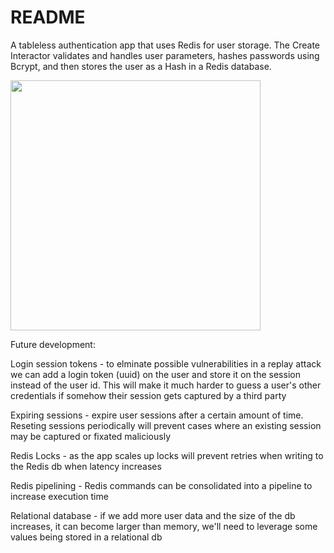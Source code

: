 # README

A tableless authentication app that uses Redis for user storage. The Create Interactor validates and handles user parameters, hashes passwords using Bcrypt, and then stores the user as a Hash in a Redis database.

<img src="https://i.imgur.com/CvEJhVd.png" width="400">

Future development:

Login session tokens - to elminate possible vulnerabilities in a replay attack we can add a login token (uuid) on the user and store it on the session instead of the user id. This will make it much harder to guess a user's other credentials if somehow their session gets captured by a third party

Expiring sessions - expire user sessions after a certain amount of time. Reseting sessions periodically will prevent cases where an existing session may be captured or fixated maliciously

Redis Locks - as the app scales up locks will prevent retries when writing to the Redis db when latency increases

Redis pipelining - Redis commands can be consolidated into a pipeline to increase execution time

Relational database - if we add more user data and the size of the db increases, it can become larger than memory, we'll need to leverage some values being stored in a relational db
